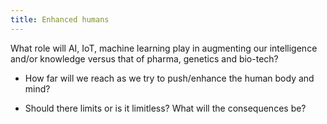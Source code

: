 ```yaml
---
title: Enhanced humans
---
```

What role will AI, IoT, machine learning play in augmenting our intelligence and/or knowledge versus that of pharma, genetics and bio-tech?

+ How far will we reach as we try to push/enhance the human body and mind?

+ Should there limits or is it limitless? What will the consequences be?
